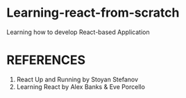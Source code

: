 # Learning-react-from-scratch

Learning how to develop React-based Application

# REFERENCES

1. React Up and Running by Stoyan Stefanov
2. Learning React by Alex Banks & Eve Porcello
